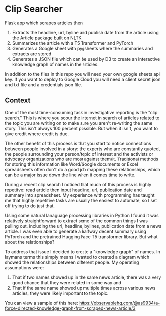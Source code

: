 # Clip Searcher
Flask app which scrapes articles then: <ol>
  <li>Extracts the headline, url, byline and publish date from the article using the Article package built on NLTK</li>
  <li>Summarizes the article  with a T5 Transformer and PyTorch</li>
  <li>Generates a Google sheet with pygsheets where the summaries and extracts are stored </li>
  <li>Generates a JSON file which can be used by D3 to create an interactive knowledge graph of names in the articles.</li>
</ol>
In addition to the files in this repo you will need your own google sheets api key. If you want to deploy to Google Cloud you will need a client secret json and txt file and a credentials json file.

## Context

One of the most time-consuming task in investigative reporting is the "clip search." This is where you scour the internet in search of articles related to the topic you are writing on to make sure you aren't re-writing the same story. This isn't always 100 percent possible. But when it isn't, you want to give credit where credit is due.

The other benefit of this process is that you start to notice connections between people involved in a story: the experts who are constantly quoted, the people surrounding your person/topic of interest and the activists or advocacy organizations who are most against them/it. Traditional methods for storing this information like Word/Google documents or Excel spreadsheets often don't do a good job mapping these relationships, which can be a major issue down the line when it comes time to write.

During a recent clip search I noticed that much of this process is highly repetitve: read article then input headline, url, publication date and summary into spreadsheet. My experience with programming has taught me that highly repetitive tasks are usually the easiest to automate, so I set off trying to do just that.

Using some natural lanaguage processing libraries in Python I found it was relatively straightforward to extract some of the common things I was pulling out, including the url, headline, bylines, publication date from a news article. I was even able to generate a halfway decent summary using PyTorch and the pretrained Hugging Face T5 transformer library. But what about the relationships?

To address that issue I decided to create a "knowledge graph" of names. In laymans terms this simply means I wanted to created a diagram which showed the relationships between different people. My operating assumptions were:
<ol>
    <li>That if two names showed up in the same news article, there was a very good chance that they were related in some way and</li>
    <li>That if the same name showed up multiple times across various news articles, they were likely important to the topic.</li>
</ol>

You can view a sample of this here: https://observablehq.com/@as9934/a-force-directed-knowledge-graph-from-scraped-news-article/3
